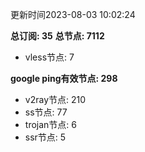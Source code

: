 更新时间2023-08-03 10:02:24

**总订阅: 35**
**总节点: 7112**
- vless节点: 7

**google ping有效节点: 298**
- v2ray节点: 210
- ss节点: 77
- trojan节点: 6
- ssr节点: 5
